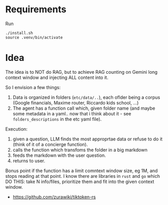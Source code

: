 # Requirements

Run

```shell
./install.sh
source .venv/bin/activate
```

# Idea

The idea is to NOT do RAG, but to achieve RAG counting on Gemini long context window and injecting ALL content into it.

So I envision a few things:

1. Data is organized in folders (`etc/data/..`), each oflder being a corpus (Google financials, Maxime router, Riccardo kids school, ...)
2. The agent has a function call which, given folder name (and maybe some metadata in a yaml.. now that i think about it - see `folders_descriptions` in the etc yaml file).

Execution:
1. given a question, LLM finds the most approprtae data or refuse to do it (think of it of a concierge function).
2. calls the function which transfoms the folder in a big markdown
3. feeds the markdown with the user question.
4. returns to user.

Bonus point if the function has a limit comntext window size, eg 1M, and stops reading at that point. I know there are libraries in `rust` and `go` which DO THIS: take N info/files, prioritize them and fit into the given context window.

* https://github.com/zurawiki/tiktoken-rs
